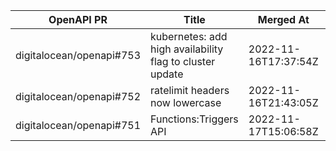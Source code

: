 |OpenAPI PR|Title|Merged At|Labels|
|---|---|---|---|
|digitalocean/openapi#753|kubernetes: add high availability flag to cluster update|2022-11-16T17:37:54Z ||
|digitalocean/openapi#752|ratelimit headers now lowercase|2022-11-16T21:43:05Z ||
|digitalocean/openapi#751|Functions:Triggers API|2022-11-17T15:06:58Z ||
